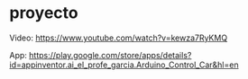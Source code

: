 # proyecto

Video:
https://www.youtube.com/watch?v=kewza7RyKMQ

App:
https://play.google.com/store/apps/details?id=appinventor.ai_el_profe_garcia.Arduino_Control_Car&hl=en
